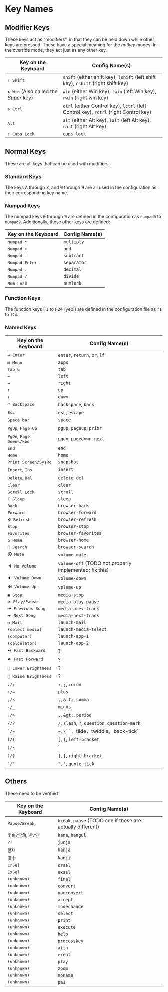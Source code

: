 # Key Names

## Modifier Keys

These keys act as "modifiers", in that they can be held down while other keys
are pressed.  These have a special meaning for the *hotkey* modes.  In the
override mode, they act just as any other key.

| Key on the Keyboard | Config Name(s) |
| ------------------- | -------------- |
| <kbd>&#x21e7; Shift</kbd> | `shift` (either shift key), `lshift` (left shift key), `rshift` (right shift key) |
| <kbd>&#x2756; Win</kbd> (Also called the *Super* key) | `win` (either Win key), `lwin` (left Win key), `rwin` (right win key) |
| <kbd>&#x2732; Ctrl</kbd> | `ctrl` (either Control key), `lctrl` (left Control key), `rctrl` (right Control key) |
| <kbd>Alt</kbd> | `alt` (either Alt key), `lalt` (left Alt key), `ralt` (right Alt key) |
| <kbd>&#x21ea; Caps Lock</kbd> | `caps-lock` |

## Normal Keys

These are all keys that can be used with modifiers.


### Standard Keys

The keys <kbd>A</kbd> through <kbd>Z</kbd>, and <kbd>0</kbd> through <kbd>9</kbd>
are all used in the configuration as their corresponding key name.


### Numpad Keys

The numpad keys <kbd>0</kbd> through <kbd>9</kbd> are defined in the
configuration as `numpad0` to `numpad9`.  Additionally, these other keys are
defined:

| Key on the Keyboard | Config Name(s) |
| ------------------- | -------------- |
| <kbd>Numpad *</kbd> | `multiply` |
| <kbd>Numpad +</kbd> | `add` |
| <kbd>Numpad -</kbd> | `subtract` |
| <kbd>Numpad Enter</kbd> | `separator` |
| <kbd>Numpad .</kbd> | `decimal` |
| <kbd>Numpad /</kbd> | `divide` |
| <kbd>Num Lock</kbd> | `numlock` |


### Function Keys

The function keys <kbd>F1</kbd> to <kbd>F24</kbd> (yep!) are defined in the
configuration file as `f1` to `f24`.


### Named Keys

| Key on the Keyboard | Config Name(s) |
| ------------------- | -------------- |
| <kbd>&crarr; Enter</kbd> | `enter`, `return`, `cr`, `lf` |
| <kbd>&#x25a4; Menu</kbd> | `apps` |
| <kbd>Tab &#x21b9;</kbd> | `tab` |
| <kbd>&larr;</kbd> | `left` |
| <kbd>&rarr;</kbd> | `right` |
| <kbd>&uarr;</kbd> | `up` |
| <kbd>&darr;</kbd> | `down` |
| <kbd>&#x232b; Backspace</kbd> | `backspace`, `back` |
| <kbd>Esc</kbd> | `esc`, `escape` |
| <kbd>Space bar</kbd> | `space` |
| <kbd>PgUp</kbd>, <kbd>Page Up</kbd> | `pgup`, `pageup`, `prior` |
| <kbd>PgDn</kbd>, <kbd>Page Down</kbd | `pgdn`, `pagedown`, `next` |
| <kbd>End</kbd> | `end` |
| <kbd>Home</kbd> | `home` |
| <kbd>Print Screen/SysRq</kbd> | `snapshot` |
| <kbd>Insert</kbd>, <kbd>Ins</kbd> | `insert` |
| <kbd>Delete</kbd>, <kbd>Del</kbd> | `delete`, `del` |
| <kbd>Clear</kbd> | `clear` |
| <kbd>Scroll Lock</kbd> | `scroll` |
| <kbd>&#x263e; Sleep</kbd> | `sleep` |
| <kbd>Back</kbd> | `browser-back` |
| <kbd>Forward</kbd> | `browser-forward` |
| <kbd>&#x27f2; Refresh</kbd> | `browser-refresh` |
| <kbd>Stop</kbd> | `browser-stop` |
| <kbd>Favorites</kbd> | `browser-favorites` |
| <kbd>&#x2302; Home</kbd> | `browser-home` |
| <kbd>&#x1f50e; Search</kbd> | `browser-search` |
| <kbd>&#x1f507; Mute</kbd> | `volume-mute` |
| <kbd>&#x1f508; No Volume</kbd> | `volume-off` (TODO not properly implemented; fix this) |
| <kbd>&#x1f509; Volume Down</kbd> | `volume-down` |
| <kbd>&#x1f50a; Volume Up</kbd> | `volume-up` |
| <kbd>&#x25fc; Stop</kbd> | `media-stop` |
| <kbd>&#x23ef; Play/Pause</kbd> | `media-play-pause` |
| <kbd>&#x23ee; Previous Song</kbd> |`media-prev-track` |
| <kbd>&#x23ed; Next Song</kbd> |`media-next-track` |
| <kbd>&#x2709; Mail</kbd> | `launch-mail` |
| <kbd>(select media)</kbd> | `launch-media-select` |
| <kbd>(computer)</kbd> | `launch-app-1` |
| <kbd>(calculator)</kbd> | `launch-app-2` |
| <kbd>&#x23ea; Fast Backward</kbd> | ? |
| <kbd>&#x23e9; Fast Forward</kbd> | ? |
| <kbd>&#x1f505; Lower Brightness</kbd> | ? |
| <kbd>&#x1f506; Raise Brightness</kbd> | ? |
| <kbd>:/;</kbd> | `:`, `;`, `colon` |
| <kbd>+/=</kbd> | `plus` |
| <kbd>,/&lt;</kbd> | `,`, `&lt;`, `comma` |
| <kbd>-/_</kbd> | `minus` |
| <kbd>./&gt;</kbd> | `.`, `&gt;`, `period` |
| <kbd>//?</kbd> | `/`, `slash`, `?`, `question`, `question-mark` |
| <kbd>\`/~</kbd> | `~`, `\``, `tilde`, `twiddle`, `back-tick` |
| <kbd>\[/{</kbd> | `[`, `{`, `left-bracket` |
| <kbd>\|/\\</kbd> | `|`, `\\`, `pipe`, `backslash` |
| <kbd>]/}</kbd> | `]`, `}`, `right-bracket` |
| <kbd>'/"</kbd> | `"`, `'`, `quote`, `tick` |
    

## Others

These need to be verified

| Key on the Keyboard | Config Name(s) |
| ------------------- | -------------- |
| <kbd>Pause/Break</kbd> | `break`, `pause` (TODO see if these are actually different) |
| <kbd>半角/全角</kbd>, <kbd>한/영</kbd> | `kana`, `hangul` |
| <kbd>?</kbd> | `junja` |
| <kbd>한자</kbd> | `hanja` |
| <kbd>漢字</kbd> | `kanji` |
| <kbd>CrSel</kbd> | `crsel` |
| <kbd>ExSel</kbd> | `exsel` |
| <kbd>(unknown)</kbd> | `final` |
| <kbd>(unknown)</kbd> | `convert` |
| <kbd>(unknown)</kbd> | `nonconvert` |
| <kbd>(unknown)</kbd> | `accept` |
| <kbd>(unknown)</kbd> | `modechange` |
| <kbd>(unknown)</kbd> | `select` |
| <kbd>(unknown)</kbd> | `print` |
| <kbd>(unknown)</kbd> | `execute` |
| <kbd>(unknown)</kbd> | `help` |
| <kbd>(unknown)</kbd> | `processkey` |
| <kbd>(unknown)</kbd> | `attn` |
| <kbd>(unknown)</kbd> | `ereof` |
| <kbd>(unknown)</kbd> | `play` |
| <kbd>(unknown)</kbd> | `zoom` |
| <kbd>(unknown)</kbd> | `noname` |
| <kbd>(unknown)</kbd> | `pa1` |
